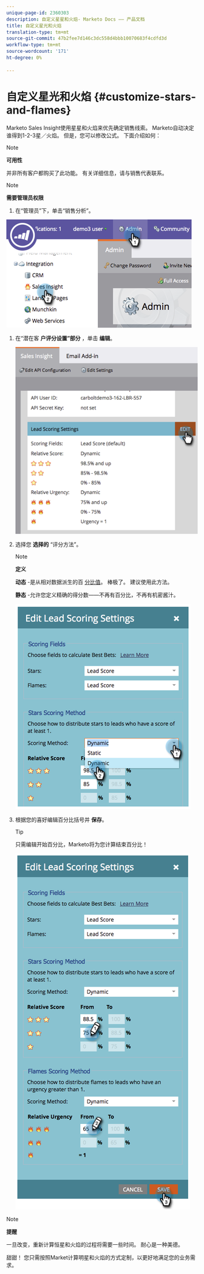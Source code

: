 ```yaml
---
unique-page-id: 2360303
description: 自定义星星和火焰- Marketo Docs —— 产品文档
title: 自定义星光和火焰
translation-type: tm+mt
source-git-commit: 47b2fee7d146c3dc558d4bbb10070683f4cdfd3d
workflow-type: tm+mt
source-wordcount: '171'
ht-degree: 0%

---
```



# 自定义星光和火焰 {#customize-stars-and-flames}

Marketo Sales Insight使用星星和火焰来优先确定销售线索。 Marketo自动决定谁得到1-2-3星／火焰。 但是，您可以修改公式。 下面介绍如何：

>[!NOTE]
>
>**可用性**
>
>并非所有客户都购买了此功能。 有关详细信息，请与销售代表联系。

>[!NOTE]
>
>**需要管理员权限**

1. 在“管理员”下，单击“销售分析”。

![](assets/image2014-9-16-13-3a38-3a6.png)

1. 在“潜在客 **户评分设置”部分** ，单击 **编辑**。

   ![](assets/image2014-9-16-13-3a38-3a17.png)

1. 选择您 **选择的** “评分方法”。

   >[!NOTE]
   >
   >**定义**
   >
   >
   >**动态** -是从相对数据派生的百 [分比值](priority-urgency-relative-score-and-best-bets.md)。 棒极了。 建议使用此方法。
   >
   >
   >**静态** -允许您定义精确的得分数——不再有百分比，不再有机密酱汁。

   ![](assets/image2014-9-16-13-3a38-3a31.png)

1. 根据您的喜好编辑百分比括号并 **保存**。

   >[!TIP]
   >
   >
   >只需编辑开始百分比，Marketo将为您计算结束百分比！

   ![](assets/image2014-9-16-13-3a38-3a49.png)

>[!NOTE]
>
>**提醒**
>
>一旦改变，重新计算恒星和火焰的过程将需要一些时间。 耐心是一种美德。

甜甜！ 您只需按照Market计算明星和火焰的方式定制，以更好地满足您的业务需求。
